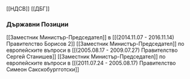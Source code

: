 [[НДСВ]] [[ДБГ]]

### Държавни Позиции
[[Заместник Министър-Председател]] в [[(2014.11.07 - 2016.11.14) Правителство Борисов 2]]
[[Заместник Министър-Председател]] по европейските въпроси в [[(2005.08.17 - 2009.07.27) Правителство Сергей Станишев]]
[[Заместник Министър-Председател]] по европейските въпроси в [[(2011.07.24 - 2005.08.17) Правителство Симеон Сакскобургготски]]